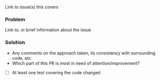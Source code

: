 Link to issue(s) this covers

### Problem
Link to, or brief information about the issue

### Solution
* Any comments on the approach taken, its consistency with surrounding code, etc.
* Which part of this PR is most in need of attention/improvement?
* [ ] At least one test covering the code changed

